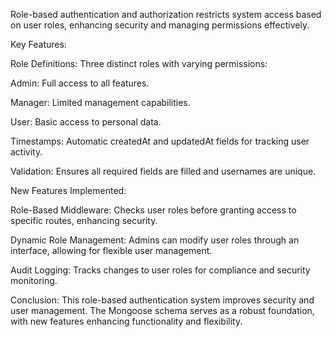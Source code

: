 Role-based authentication and authorization restricts system access based on user roles, enhancing security and managing permissions effectively.


Key Features:

Role Definitions: Three distinct roles with varying permissions:

Admin: Full access to all features.

Manager: Limited management capabilities.

User: Basic access to personal data.

Timestamps: Automatic createdAt and updatedAt fields for tracking user activity.

Validation: Ensures all required fields are filled and usernames are unique.

New Features Implemented:

Role-Based Middleware: Checks user roles before granting access to specific routes, enhancing security.

Dynamic Role Management: Admins can modify user roles through an interface, allowing for flexible user management.

Audit Logging: Tracks changes to user roles for compliance and security monitoring.

Conclusion: This role-based authentication system improves security and user management. The Mongoose schema serves as a robust foundation, with new features enhancing functionality and flexibility.
